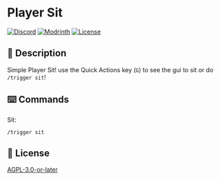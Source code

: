# Player Sit

[![Discord](https://img.shields.io/discord/1327308441324097681?label=discord&color=blue&logo=discord)](https://discord.gg/5UdcDa5xNC)
[![Modrinth](https://img.shields.io/modrinth/dt/player-sit?label=modrinth&logo=modrinth)](https://modrinth.com/datapack/player-sit)
[![License](https://img.shields.io/github/license/lullaby6/data-packs)](https://github.com/lullaby6/data-packs/blob/main/LICENSE)

## 📖 Description

Simple Player Sit! use the Quick Actions key (`G`) to see the gui to sit or do `/trigger sit`!

## ⌨️ Commands

Sit:

```mcfunction
/trigger sit
```

## 🪪 License

[AGPL-3.0-or-later](https://github.com/lullaby6/data-packs/blob/main/LICENSE)